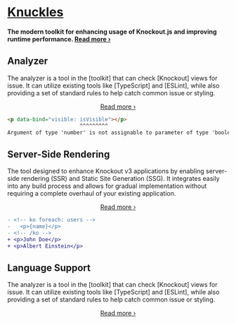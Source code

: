 # [Knuckles](https://knuckles.elsk.dev/)

**The modern toolkit for enhancing usage of Knockout.js and improving runtime performance. [Read more ›](https://knuckles.elsk.dev/)**

## Analyzer

<!-- @include docs/parts/packages/analyzer/description.md -->

The analyzer is a tool in the [toolkit] that can check [Knockout] views for issue. It can utilize existing tools like [TypeScript] and [ESLint], while also providing a set of standard rules to help catch common issue or styling.

<!-- /include -->

<div align="center">

[Read more ›](https://knuckles.elsk.dev/analyzer/intro)

</div>

<!-- @include docs/parts/features/analyzer/gh-example.md -->

<!-- prettier-ignore -->
```html
<p data-bind="visible: isVisible"></p>
                       ^^^^^^^^^
Argument of type 'number' is not assignable to parameter of type 'boolean'.
```

<!-- /include -->

## Server-Side Rendering

<!-- @include docs/parts/packages/ssr/description.md -->

The tool designed to enhance Knockout v3 applications by enabling server-side rendering (SSR) and Static Site Generation (SSG). It integrates easily into any build process and allows for gradual implementation without requiring a complete overhaul of your existing application.

<!-- /include -->

<div align="center">

[Read more ›](https://knuckles.elsk.dev/guide/ssr/intro)

</div>

<!-- @include docs/parts/features/ssr/gh-example.md -->

<!-- prettier-ignore -->
```diff
- <!-- ko foreach: users -->
-   <p>{name}</p>
- <!-- /ko -->
+ <p>John Doe</p>
+ <p>Albert Einstein</p>
```

<!-- /include -->

## Language Support

<!-- @include docs/parts/packages/analyzer/description.md -->

The analyzer is a tool in the [toolkit] that can check [Knockout] views for issue. It can utilize existing tools like [TypeScript] and [ESLint], while also providing a set of standard rules to help catch common issue or styling.

<!-- /include -->

<div align="center">

[Read more ›](https://knuckles.elsk.dev/guide/ssr/intro)

</div>
